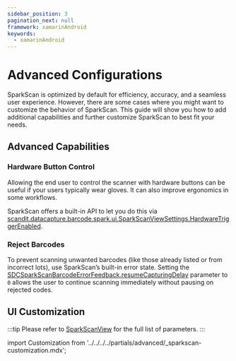 ```yaml
---
sidebar_position: 3
pagination_next: null
framework: xamarinAndroid
keywords:
  - xamarinAndroid
---
```


# Advanced Configurations

SparkScan is optimized by default for efficiency, accuracy, and a seamless user experience. However, there are some cases where you might want to customize the behavior of SparkScan. This guide will show you how to add additional capabilities and further customize SparkScan to best fit your needs.

## Advanced Capabilities

### Hardware Button Control

Allowing the end user to control the scanner with hardware buttons can be useful if your users typically wear gloves. It can also improve ergonomics in some workflows.

SparkScan offers a built-in API to let you do this via [scandit.datacapture.barcode.spark.ui.SparkScanViewSettings.HardwareTriggerEnabled](https://docs.scandit.com/data-capture-sdk/xamarin.android/barcode-capture/api/ui/spark-scan-view-settings.html#property-scandit.datacapture.barcode.spark.ui.SparkScanViewSettings.HardwareTriggerEnabled).

<!--
### Trigger Error State

You may want to introduce logic in your app to show an error message when scanning specific barcodes (e.g. barcodes already added to the list, barcodes from the wrong lot etc.). SparkScan offers a built-in error state you can easily set to trigger an error feedback prompt to the user.

You can customize:

* The text message.
- The timeout of the error message: the scanner will be paused for the specified amount of time, but the user can quickly restart the scanning process by tapping the trigger button.

    :::tip
    A high timeout (>10s) typically requires the users to interact with the UI to start scanning again. This is a good choice when you want to interrupt the scanning workflow (e.g. because a wrong barcode is scanned and some actions need to be performed). A small timeout (\<2s) could allow the user to scan again without having to interact with the app, just momentarily pausing the workflow to acknowledge that a “special” barcode has been scanned.
    :::
 
* The color of the flashing screen upon scan. You can enable or disable the visual feedback via `scandit.datacapture.barcode.spark.ui.SparkScanViewSettings.VisualFeedbackEnabled` and control the color via `scandit.datacapture.barcode.spark.ui.SparkScanViewFeedback`.
* The color of the highlight for the scanned barcode.
* The feedback (sound, vibration).

To emit an error, you have to implement a [SDCSparkScanFeedbackDelegate](https://docs.scandit.com/data-capture-sdk/xamarin.android/barcode-capture/api/spark-scan-feedback-delegate.html#interface-scandit.datacapture.barcode.spark.feedback.ISparkScanFeedbackDelegate) and set it to the [SparkScanView](https://docs.scandit.com/data-capture-sdk/xamarin.android/barcode-capture/api/ui/spark-scan-view.html#property-scandit.datacapture.barcode.spark.ui.SparkScanView.FeedbackDelegate):

```csharp

```

In the [SDCSparkScanFeedbackDelegate.feedbackForBarcode](https://docs.scandit.com/data-capture-sdk/xamarin.android/barcode-capture/api/spark-scan-feedback-delegate.html#method-scandit.datacapture.barcode.spark.feedback.ISparkScanFeedbackDelegate.GetFeedbackForBarcode) you can then return an error or a success feedback:

```csharp
const sparkScanFeedbackDelegate = {
      feedbackForBarcode: (barcode: Barcode) => {
          if (isValidBarcode(barcode)) {
              return new SparkScanBarcodeSuccessFeedback();
          } else {
              return new SparkScanBarcodeErrorFeedback(
                  'This code should not have been scanned',
                  60 * 1000,
                  Color.fromHex('#FF0000'),
                  new Brush(Color.fromHex('#FF0000'), Color.fromHex('#FF0000'), 1),
              );
          }
      },
};
```

You can have different error states triggered by different logic conditions. For example you can trigger an error state when a wrong barcode is scanned, and another one when a duplicate barcode is scanned. These errors can show different colors and have different timeouts.

<p align="center">
  <img src="/img/sparkscan/error-wrong.png" alt="Wrong scan error" /><br></br>This error state for a code that should not have been scanned.
</p>

<p align="center">
  <img src="/img/sparkscan/error-duplicate.png" alt="Duplicate scan error" /><br></br>This error state for a code that has been scanned more than once.
</p>


-->

### Reject Barcodes

To prevent scanning unwanted barcodes (like those already listed or from incorrect lots), use SparkScan’s built-in error state. Setting the [SDCSparkScanBarcodeErrorFeedback.resumeCapturingDelay](https://docs.scandit.com/data-capture-sdk/xamarin.android/barcode-capture/api/ui/spark-scan-barcode-feedback.html#property-scandit.datacapture.barcode.spark.feedback.Error.ResumeCapturingDelay) parameter to `0` allows the user to continue scanning immediately without pausing on rejected codes.

## UI Customization

:::tip
Please refer to [SparkScanView](https://docs.scandit.com/data-capture-sdk/xamarin.android/barcode-capture/api/ui/spark-scan-view.html#class-scandit.datacapture.barcode.spark.ui.SparkScanView) for the full list of parameters.
:::

import Customization from '../../../../partials/advanced/_sparkscan-customization.mdx';

<Customization/>